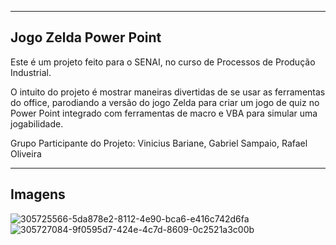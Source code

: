 ----------------------
Jogo Zelda Power Point
----------------------

Este é um projeto feito para o SENAI, no curso de Processos de Produção Industrial.

O intuito do projeto é mostrar maneiras divertidas de se usar as ferramentas do office, parodiando a versão do jogo Zelda para criar um jogo de quiz no Power Point integrado com ferramentas de macro e VBA para simular uma jogabilidade.

Grupo Participante do Projeto:
Vinicius Bariane, Gabriel Sampaio, Rafael Oliveira

----------------------
Imagens
----------------------
![305725566-5da878e2-8112-4e90-bca6-e416c742d6fa](https://github.com/vinisilvabariane/Jogo-de-Perguntas-Zelda/assets/146668696/87ee598a-a1fb-40d0-be06-a81cd63a8314)
![305727084-9f0595d7-424e-4c7d-8609-0c2521a3c00b](https://github.com/vinisilvabariane/Jogo-de-Perguntas-Zelda/assets/146668696/c5fd6ebd-3a37-48e6-a019-b2b5ab3926d6)
